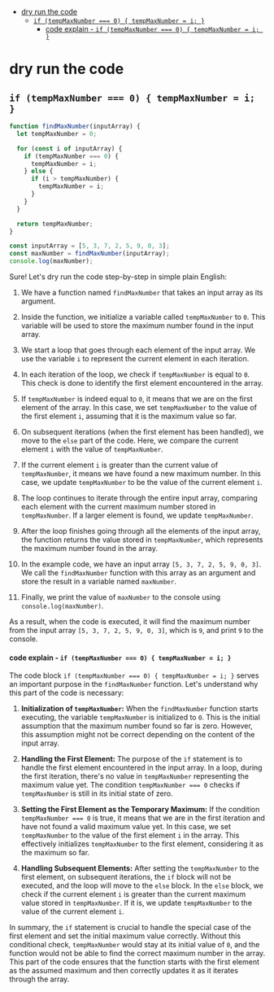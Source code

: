 - [dry run the code](#dry-run-the-code)
  - [`if (tempMaxNumber === 0) { tempMaxNumber = i; }`](#if-tempmaxnumber--0--tempmaxnumber--i-)
      - [code explain - `if (tempMaxNumber === 0) { tempMaxNumber = i; }`](#code-explain---if-tempmaxnumber--0--tempmaxnumber--i-)

# dry run the code

## `if (tempMaxNumber === 0) { tempMaxNumber = i; }`

```javascript
function findMaxNumber(inputArray) {
  let tempMaxNumber = 0;

  for (const i of inputArray) {
    if (tempMaxNumber === 0) {
      tempMaxNumber = i;
    } else {
      if (i > tempMaxNumber) {
        tempMaxNumber = i;
      }
    }
  }

  return tempMaxNumber;
}

const inputArray = [5, 3, 7, 2, 5, 9, 0, 3];
const maxNumber = findMaxNumber(inputArray);
console.log(maxNumber);
```

Sure! Let's dry run the code step-by-step in simple plain English:

1. We have a function named `findMaxNumber` that takes an input array as its argument.

2. Inside the function, we initialize a variable called `tempMaxNumber` to `0`. This variable will be used to store the maximum number found in the input array.

3. We start a loop that goes through each element of the input array. We use the variable `i` to represent the current element in each iteration.

4. In each iteration of the loop, we check if `tempMaxNumber` is equal to `0`. This check is done to identify the first element encountered in the array.

5. If `tempMaxNumber` is indeed equal to `0`, it means that we are on the first element of the array. In this case, we set `tempMaxNumber` to the value of the first element `i`, assuming that it is the maximum value so far.

6. On subsequent iterations (when the first element has been handled), we move to the `else` part of the code. Here, we compare the current element `i` with the value of `tempMaxNumber`.

7. If the current element `i` is greater than the current value of `tempMaxNumber`, it means we have found a new maximum number. In this case, we update `tempMaxNumber` to be the value of the current element `i`.

8. The loop continues to iterate through the entire input array, comparing each element with the current maximum number stored in `tempMaxNumber`. If a larger element is found, we update `tempMaxNumber`.

9. After the loop finishes going through all the elements of the input array, the function returns the value stored in `tempMaxNumber`, which represents the maximum number found in the array.

10. In the example code, we have an input array `[5, 3, 7, 2, 5, 9, 0, 3]`. We call the `findMaxNumber` function with this array as an argument and store the result in a variable named `maxNumber`.

11. Finally, we print the value of `maxNumber` to the console using `console.log(maxNumber)`.

As a result, when the code is executed, it will find the maximum number from the input array `[5, 3, 7, 2, 5, 9, 0, 3]`, which is `9`, and print `9` to the console.

#### code explain - `if (tempMaxNumber === 0) { tempMaxNumber = i; }`

The code block `if (tempMaxNumber === 0) { tempMaxNumber = i; }` serves an important purpose in the `findMaxNumber` function. Let's understand why this part of the code is necessary:

1. **Initialization of `tempMaxNumber`:** When the `findMaxNumber` function starts executing, the variable `tempMaxNumber` is initialized to `0`. This is the initial assumption that the maximum number found so far is zero. However, this assumption might not be correct depending on the content of the input array.

2. **Handling the First Element:** The purpose of the `if` statement is to handle the first element encountered in the input array. In a loop, during the first iteration, there's no value in `tempMaxNumber` representing the maximum value yet. The condition `tempMaxNumber === 0` checks if `tempMaxNumber` is still in its initial state of zero.

3. **Setting the First Element as the Temporary Maximum:** If the condition `tempMaxNumber === 0` is true, it means that we are in the first iteration and have not found a valid maximum value yet. In this case, we set `tempMaxNumber` to the value of the first element `i` in the array. This effectively initializes `tempMaxNumber` to the first element, considering it as the maximum so far.

4. **Handling Subsequent Elements:** After setting the `tempMaxNumber` to the first element, on subsequent iterations, the `if` block will not be executed, and the loop will move to the `else` block. In the `else` block, we check if the current element `i` is greater than the current maximum value stored in `tempMaxNumber`. If it is, we update `tempMaxNumber` to the value of the current element `i`.

In summary, the `if` statement is crucial to handle the special case of the first element and set the initial maximum value correctly. Without this conditional check, `tempMaxNumber` would stay at its initial value of `0`, and the function would not be able to find the correct maximum number in the array. This part of the code ensures that the function starts with the first element as the assumed maximum and then correctly updates it as it iterates through the array.
